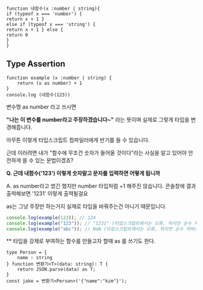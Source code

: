 ```
function 내함수(x :number | string){
if (typeof x === 'number') {
return x + 1 }
else if (typeof x === 'string') {
return x + 1 } else {
return 0 
}
}
```

## Type Assertion 
```
function example (x :number | string) {
	return (x as number) + 1
}
console.log (내함수(123))
```

변수명 as number 라고 쓰시면

**"나는 이 변수를 number라고 주장하겠습니다~"** 라는 뜻이며 실제로 그렇게 타입을 변경해줍니다.

아무튼 이렇게 타입스크립트 컴파일러에게 반기를 들 수 있습니다. 

근데 이러려면 내가 "함수에 무조건 숫자가 들어올 것이다"라는 사실을 알고 있어야 안전하게 쓸 수 있는 문법이겠죠?

**Q. 근데 내함수('123') 이렇게 숫자말고 문자를 입력하면 어떻게 됩니까**

A. as number라고 썼긴 했지만 number 타입처럼 +1 해주진 않습니다. 콘솔창에 결과 출력해보면 '1231' 이렇게 출력될걸요

as는 그냥 주장만 하는거지 실제로 타입을 바꿔주는건 아니기 때문입니다.

```js
console.log(example(123)); // 124 
console.log(example("123")); // "1231" (타입스크립트에서는 오류, 하지만 순수 자바스크립트에서는 작동)
console.log(example("abc")); // NaN (타입스크립트에서는 오류, 하지만 순수 자바스크립트에서는 작동)
```

** 타입을 강제로 부여하는  함수를 만들고자 할때 as 를 쓰기도 한다.

```
type Person = {
	name : string
} function 변환기<T>(data: string): T { 
	return JSON.parse(data) as T; 
}
const jake = 변환기<Person>('{"name":"kim"}');
```